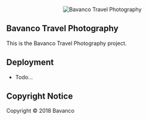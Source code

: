 <p align="center">
    <img src="https://seeklogo.com/images/C/camera-leans-logo-ADF433F5ED-seeklogo.com.png" alt="Bavanco Travel Photography">
</p>


## Bavanco Travel Photography

This is the Bavanco Travel Photography project.


## Deployment

  - Todo...


## Copyright Notice

Copyright © 2018 Bavanco
